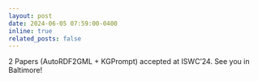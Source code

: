 ```yaml
---
layout: post
date: 2024-06-05 07:59:00-0400
inline: true
related_posts: false
---
```


2 Papers (AutoRDF2GML + KGPrompt) accepted at ISWC’24. See you in Baltimore!
